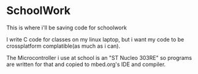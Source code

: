 # SchoolWork
This is where i'll be saving code for schoolwork

I write C code for classes on my linux laptop, but i want my code to be crossplatform complatible(as much as i can). 

The Microcontroller i use at school is an "ST Nucleo 303RE" so programs are written for that and copied to mbed.org's IDE and compiler.
